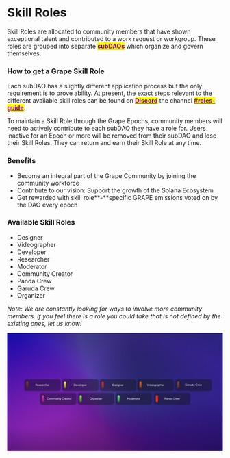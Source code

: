 # Skill Roles

Skill Roles are allocated to community members that have shown exceptional talent and contributed to a work request or workgroup. These roles are grouped into separate [<mark style="color:purple;">**subDAOs**</mark>](../../grape-subdaos/sub-daos.md) which organize and govern themselves.

### How to get a Grape Skill Role

Each subDAO has a slightly different application process but the only requirement is to prove ability. At present, the exact steps relevant to the different available skill roles can be found on [<mark style="color:purple;">**Discord**</mark>](https://discord.gg/greatape) the channel [<mark style="color:purple;">**#roles-guide**</mark>](https://discord.gg/dx8KFdfccm).

To maintain a Skill Role through the Grape Epochs, community members will need to actively contribute to each subDAO they have a role for. Users inactive for an Epoch or more will be removed from their subDAO and lose their Skill Roles. They can return and earn their Skill Role at any time.

### **Benefits**

* Become an integral part of the Grape Community by joining the community workforce&#x20;
* Contribute to our vision: Support the growth of the Solana Ecosystem&#x20;
* Get rewarded with skill role**-**specific GRAPE emissions voted on by the DAO every epoch

### **Available Skill Roles**

* Designer&#x20;
* Videographer
* Developer
* Researcher
* Moderator
* Community Creator
* Panda Crew
* Garuda Crew
* Organizer

_Note: We are constantly looking for ways to involve more community members. If you feel there is a role you could take that is not defined by the existing ones, let us know!_

![](<../../.gitbook/assets/image (4) (1).png>)

